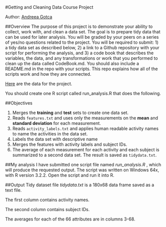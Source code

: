 #Getting and Cleaning Data Course Project

Author: [Andreea Gotca][1]

##Overview
The purpose of this project is to demonstrate your ability to collect, work with, and clean a data set. The goal is to prepare tidy data that can be used for later analysis. You will be graded by your peers on a series of yes/no questions related to the project. You will be required to submit: 1) a tidy data set as described below, 2) a link to a Github repository with your script for performing the analysis, and 3) a code book that describes the variables, the data, and any transformations or work that you performed to clean up the data called CodeBook.md. You should also include a README.md in the repo with your scripts. This repo explains how all of the scripts work and how they are connected.

[Here][2] are the data for the project.

You should create one R script called run_analysis.R that does the following.

##Objectives
1. Merges the **training** and **test** sets to create one data set.
2. Reads `features.txt` and uses only the measurements on the **mean** and **standard deviation** for each measurement.
3. Reads `activity_labels.txt` and applies human readable activity names to name the activities in the data set.
4. Labels the data set with descriptive name
5. Merges the features with activity labels and subject IDs.
6. The average of each measurement for each activity and each subject is summarized to a second data set. The result is saved as `tidydata.txt`.

##My analysis
I have submitted one script file named *run_analysis.R* , which will produce the requested output. The script was written on Windows 64x, with R version 3.2.2. Open the script and run it into R.


##Output
Tidy dataset file *tidydata.txt* is a 180x68 data frame saved as a text file.

The first column contains activity names.

The second column contains subject IDs.

The averages for each of the 66 attributes are in columns 3-68.

[1]: https://github.com/AndreeaGotca
[2]: https://d396qusza40orc.cloudfront.net/getdata%2Fprojectfiles%2FUCI%20HAR%20Dataset.zip
</markdown></p>
